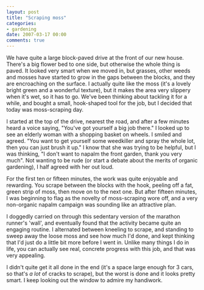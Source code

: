 ```yaml
---
layout: post
title: "Scraping moss"
categories:
- gardening
date: 2007-03-17 00:00
comments: true
---
```


<p>We have quite a large block-paved drive at the front of our new house. There's a big flower bed to one side, but otherwise the whole thing is paved. It looked very smart when we moved in, but grasses, other weeds and mosses have started to grow in the gaps between the blocks, and they are encroaching on the surface. I actually quite like the moss (it's a lovely bright green and a wonderful texture), but it makes the area very slippery when it's wet, so it has to go. We've been thinking about tackling it for a while, and bought a small, hook-shaped tool for the job, but I decided that today was moss-scraping day.</p>

<p>I started at the top of the drive, nearest the road, and after a few minutes heard a voice saying, "You've got yourself a big job there." I looked up to see an elderly woman with a shopping basket on wheels. I smiled and agreed. "You want to get yourself some weedkiller and spray the whole lot, then you can just brush it up." I know that she was trying to be helpful, but I was thinking, "I don't want to napalm the front garden, thank you very much". Not wanting to be rude (or start a debate about the merits of organic gardening), I half agreed with her out loud.</p>

<p>For the first ten or fifteen minutes, the work was quite enjoyable and rewarding. You scrape between the blocks with the hook, peeling off a fat, green strip of moss, then move on to the next one. But after fifteen minutes, I was beginning to flag as the novelty of moss-scraping wore off, and a very non-organic napalm campaign was sounding like an attractive plan.</p>

<p>I doggedly carried on through this sedentary version of the marathon runner's 'wall', and eventually found that the activity became quite an engaging routine. I alternated between kneeling to scrape, and standing to sweep away the loose moss and see how much I'd done, and kept thinking that I'd just do a little bit more before I went in. Unlike many things I do in life, you can actually see real, concrete progress with this job, and that was very appealing.</p>

<p>I didn't quite get it all done in the end (it's a space large enough for 3 cars, so that's <em>a lot</em> of cracks to scrape), but the worst is done and it looks pretty smart. I keep looking out the window to admire my handiwork.</p>

